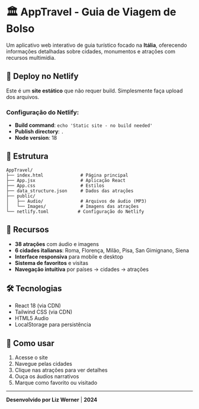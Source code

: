 # 🏛️ AppTravel - Guia de Viagem de Bolso

Um aplicativo web interativo de guia turístico focado na **Itália**, oferecendo informações detalhadas sobre cidades, monumentos e atrações com recursos multimídia.

## 🚀 Deploy no Netlify

Este é um **site estático** que não requer build. Simplesmente faça upload dos arquivos.

### Configuração do Netlify:
- **Build command**: `echo 'Static site - no build needed'`
- **Publish directory**: `.`
- **Node version**: 18

## 📁 Estrutura

```
AppTravel/
├── index.html              # Página principal
├── App.jsx                 # Aplicação React
├── App.css                 # Estilos
├── data_structure.json     # Dados das atrações
├── public/
│   ├── Audio/              # Arquivos de áudio (MP3)
│   └── Images/             # Imagens das atrações
└── netlify.toml           # Configuração do Netlify
```

## 🎵 Recursos

- **38 atrações** com áudio e imagens
- **6 cidades italianas**: Roma, Florença, Milão, Pisa, San Gimignano, Siena
- **Interface responsiva** para mobile e desktop
- **Sistema de favoritos** e visitas
- **Navegação intuitiva** por países → cidades → atrações

## 🛠️ Tecnologias

- React 18 (via CDN)
- Tailwind CSS (via CDN)
- HTML5 Audio
- LocalStorage para persistência

## 📱 Como usar

1. Acesse o site
2. Navegue pelas cidades
3. Clique nas atrações para ver detalhes
4. Ouça os áudios narrativos
5. Marque como favorito ou visitado

---

**Desenvolvido por Liz Werner** | **2024**
